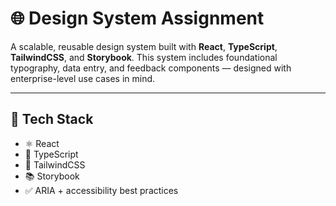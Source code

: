 
# 🌐 Design System Assignment

A scalable, reusable design system built with **React**, **TypeScript**, **TailwindCSS**, and **Storybook**. This system includes foundational typography, data entry, and feedback components — designed with enterprise-level use cases in mind.

---

## 📁 Tech Stack

- ⚛️ React
- 💬 TypeScript
- 🎨 TailwindCSS
- 📚 Storybook
- ✅ ARIA + accessibility best practices
